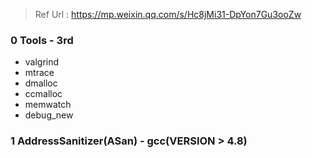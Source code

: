 > Ref Url : https://mp.weixin.qq.com/s/Hc8jMi31-DpYon7Gu3ooZw

### 0 Tools - 3rd
- valgrind
- mtrace
- dmalloc
- ccmalloc
- memwatch
- debug_new

### 1 AddressSanitizer(ASan) - gcc(__VERSION__ > 4.8)

